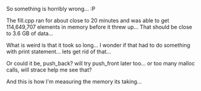 So something is horribly wrong... :P

The fill.cpp ran for about close to 20 minutes and was able to get 114,649,707 elements in memory before it threw up... That should be close to 3.6 GB of data...

What is weird is that it took so long... I wonder if that had to do something with print statement... lets get rid of that...

Or could it be, push_back? will try push_front later too... or too many malloc calls, will strace help me see that?

And this is how I'm measuring the memory its taking... 